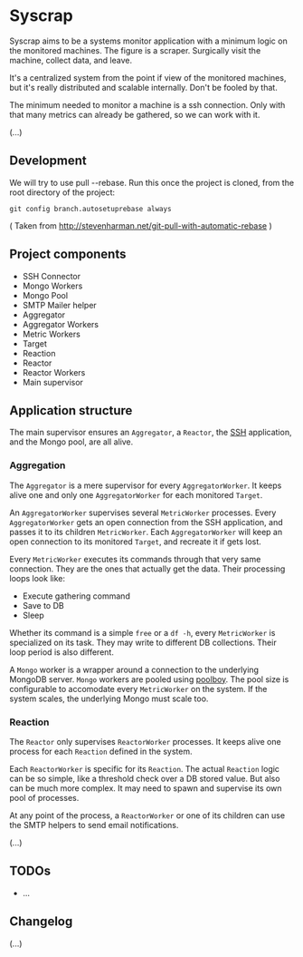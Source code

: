# Syscrap

Syscrap aims to be a systems monitor application with a minimum logic on the
monitored machines. The figure is a scraper. Surgically visit the machine,
collect data, and leave.

It's a centralized system from the point if view of the monitored machines, but
it's really distributed and scalable internally. Don't be fooled by that.

The minimum needed to monitor a machine is a ssh connection. Only with that
many metrics can already be gathered, so we can work with it.

(...)


## Development

We will try to use pull --rebase.
Run this once the project is cloned, from the root directory of the project:

```
git config branch.autosetuprebase always
```
( Taken from http://stevenharman.net/git-pull-with-automatic-rebase )


## Project components

* SSH Connector
* Mongo Workers
* Mongo Pool
* SMTP Mailer helper
* Aggregator
* Aggregator Workers
* Metric Workers
* Target
* Reaction
* Reactor
* Reactor Workers
* Main supervisor


## Application structure

The main supervisor ensures an `Aggregator`, a `Reactor`, the
[SSH](http://www.erlang.org/doc/man/ssh.html) application, and the Mongo pool,
are all alive.


### Aggregation

The `Aggregator` is a mere supervisor for every `AggregatorWorker`. It keeps
alive one and only one `AggregatorWorker` for each monitored `Target`.

An `AggregatorWorker` supervises several `MetricWorker` processes. Every
`AggregatorWorker` gets an open connection from the SSH application, and passes
it to its children `MetricWorker`. Each `AggregatorWorker` will keep
an open connection to its monitored `Target`, and recreate it if gets lost.

Every `MetricWorker` executes its commands through that very same connection.
They are the ones that actually get the data. Their processing loops look like:

* Execute gathering command
* Save to DB
* Sleep

Whether its command is a simple `free` or a `df -h`, every `MetricWorker` is
specialized on its task. They may write to different DB collections. Their loop
period is also different.

A `Mongo` worker is a wrapper around a connection to the underlying MongoDB
server. `Mongo` workers are pooled using
[poolboy](https://github.com/devinus/poolboy). The pool size is configurable
to accomodate every `MetricWorker` on the system. If the system scales, the
underlying Mongo must scale too.


### Reaction

The `Reactor` only supervises `ReactorWorker` processes. It keeps alive one
process for each `Reaction` defined in the system.

Each `ReactorWorker` is specific for its `Reaction`. The actual `Reaction`
logic can be so simple, like a threshold check over a DB stored value. But also
can be much more complex. It may need to spawn and supervise its own pool of
processes.

At any point of the process, a `ReactorWorker` or one of its children can use
the SMTP helpers to send email notifications.

(...)


## TODOs

* ...


## Changelog

(...)